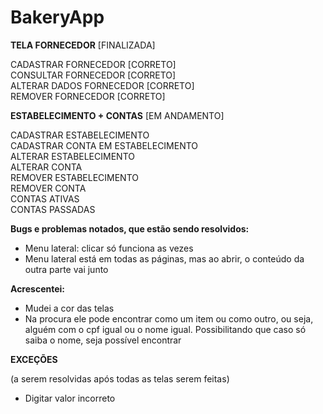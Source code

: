# BakeryApp 

**TELA FORNECEDOR** [FINALIZADA] <br>

CADASTRAR FORNECEDOR  [CORRETO] <br>
CONSULTAR FORNECEDOR [CORRETO] <br>
ALTERAR DADOS FORNECEDOR [CORRETO] <br>
REMOVER FORNECEDOR [CORRETO] <br>

**ESTABELECIMENTO + CONTAS** [EM ANDAMENTO] <br>

CADASTRAR ESTABELECIMENTO <br>
CADASTRAR CONTA EM ESTABELECIMENTO <br>
ALTERAR ESTABELECIMENTO <br>
ALTERAR CONTA <br>
REMOVER ESTABELECIMENTO <br>
REMOVER CONTA <br>
CONTAS ATIVAS <br>
CONTAS PASSADAS <br>

**Bugs e problemas notados, que estão sendo resolvidos:**

  - Menu lateral: clicar só funciona as vezes 
  - Menu lateral está em todas as páginas, mas ao abrir, o conteúdo da outra parte vai junto 
  
**Acrescentei:**

  - Mudei a cor das telas
  - Na procura ele pode encontrar como um item ou como outro, ou seja, alguém com o cpf igual ou o nome igual. Possibilitando que caso só saiba o nome, seja possível encontrar
  
**EXCEÇÕES**

(a serem resolvidas após todas as telas serem feitas)
  - Digitar valor incorreto 
